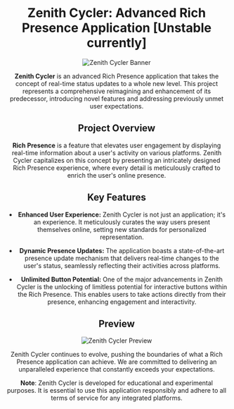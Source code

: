 <div align="center">

# Zenith Cycler: Advanced Rich Presence Application [Unstable currently]

![Zenith Cycler Banner](https://cdn.discordapp.com/attachments/1131043505075126393/1139571323140583485/standard_4.gif)

**Zenith Cycler** is an advanced Rich Presence application that takes the concept of real-time status updates to a whole new level. This project represents a comprehensive reimagining and enhancement of its predecessor, introducing novel features and addressing previously unmet user expectations.

## Project Overview

**Rich Presence** is a feature that elevates user engagement by displaying real-time information about a user's activity on various platforms. Zenith Cycler capitalizes on this concept by presenting an intricately designed Rich Presence experience, where every detail is meticulously crafted to enrich the user's online presence.

## Key Features

- **Enhanced User Experience:** Zenith Cycler is not just an application; it's an experience. It meticulously curates the way users present themselves online, setting new standards for personalized representation.

- **Dynamic Presence Updates:** The application boasts a state-of-the-art presence update mechanism that delivers real-time changes to the user's status, seamlessly reflecting their activities across platforms.

- **Unlimited Button Potential:** One of the major advancements in Zenith Cycler is the unlocking of limitless potential for interactive buttons within the Rich Presence. This enables users to take actions directly from their presence, enhancing engagement and interactivity.

## Preview

![Zenith Cycler Preview](https://cdn.discordapp.com/attachments/1131043505075126393/1138811666985930893/ezgif.com-video-to-gif.gif)

Zenith Cycler continues to evolve, pushing the boundaries of what a Rich Presence application can achieve. We are committed to delivering an unparalleled experience that constantly exceeds your expectations.

**Note**: Zenith Cycler is developed for educational and experimental purposes. It is essential to use this application responsibly and adhere to all terms of service for any integrated platforms.

</div>
